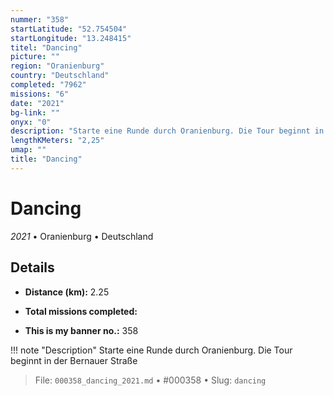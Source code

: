 ```yaml
---
nummer: "358"
startLatitude: "52.754504"
startLongitude: "13.248415"
titel: "Dancing"
picture: ""
region: "Oranienburg"
country: "Deutschland"
completed: "7962"
missions: "6"
date: "2021"
bg-link: ""
onyx: "0"
description: "Starte eine Runde durch Oranienburg. Die Tour beginnt in der Bernauer Straße"
lengthKMeters: "2,25"
umap: ""
title: "Dancing"
---
```

# Dancing

*2021* • Oranienburg • Deutschland



## Details
- **Distance (km):** 2.25

- **Total missions completed:** 
- **This is my banner no.:** 358


!!! note "Description"
    Starte eine Runde durch Oranienburg. Die Tour beginnt in der Bernauer Straße




> File: `000358_dancing_2021.md` • #000358 • Slug: `dancing`
